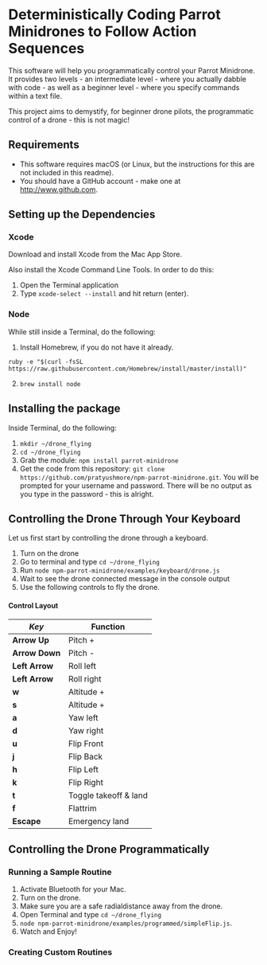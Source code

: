 # Deterministically Coding Parrot Minidrones to Follow Action Sequences

This software will help you programmatically control your Parrot Minidrone. It provides two levels - an intermediate level - where you actually dabble with code - as well as a beginner level - where you specify commands within a text file.

This project aims to demystify, for beginner drone pilots, the programmatic control of a drone - this is not magic!

## Requirements
- This software requires macOS (or Linux, but the instructions for this are not included in this readme).
- You should have a GitHub account - make one at http://www.github.com.

## Setting up the Dependencies

### Xcode

Download and install Xcode from the Mac App Store.

Also install the Xcode Command Line Tools. In order to do this:
1. Open the Terminal application
2. Type `xcode-select --install` and hit return (enter).

### Node
While still inside a Terminal, do the following:

1. Install Homebrew, if you do not have it already.

```
ruby -e "$(curl -fsSL https://raw.githubusercontent.com/Homebrew/install/master/install)"
```
2. `brew install node`

## Installing the package

Inside Terminal, do the following:
1. `mkdir ~/drone_flying`
2. `cd ~/drone_flying`
3. Grab the module: `npm install parrot-minidrone`
4. Get the code from this repository: `git clone https://github.com/pratyushmore/npm-parrot-minidrone.git`. You will be prompted for your username and password. There will be no output as you type in the password - this is alright.

## Controlling the Drone Through Your Keyboard
Let us first start by controlling the drone through a keyboard.

1. Turn on the drone
2. Go to terminal and type `cd ~/drone_flying`
3. Run `node npm-parrot-minidrone/examples/keyboard/drone.js`
4. Wait to see the drone connected message in the console output
5. Use the following controls to fly the drone.

#### Control Layout
*Key* | Function
--- | ---
**Arrow Up** | Pitch +
**Arrow Down** | Pitch -
**Left Arrow** | Roll left
**Left Arrow** | Roll right
**w** | Altitude +
**s** | Altitude +
**a** | Yaw left
**d** | Yaw right
**u** | Flip Front
**j** | Flip Back
**h** | Flip Left
**k** | Flip Right
**t** | Toggle takeoff & land
**f** | Flattrim
**Escape** | Emergency land

## Controlling the Drone Programmatically

### Running a Sample Routine

1. Activate Bluetooth for your Mac.
2. Turn on the drone.
3. Make sure you are a safe radialdistance away from the drone.
4. Open Terminal and type `cd ~/drone_flying`
5. `node npm-parrot-minidrone/examples/programmed/simpleFlip.js`.
6. Watch and Enjoy!

### Creating Custom Routines
